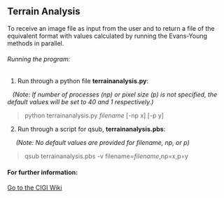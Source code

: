 ## Terrain Analysis

To receive an image file as input from the user and to return a file of the equivalent format with values calculated by running the Evans-Young methods in parallel.

###### Running the program:
1) Run through a python file **terrainanalysis.py**:

  &nbsp;&nbsp;&nbsp;*(Note: If number of processes (np) or pixel size (p) is not specified, the default values will be set to 40 and 1 respectively.)*
  > python terrainanalysis.py *filename* [-np x] [-p y]

2) Run through a script for qsub, **terrainanalysis.pbs**:

&nbsp;&nbsp;&nbsp;&nbsp;&nbsp;*(Note: No default values are provided for filename, np, or p)*
> qsub terrainanalysis.pbs -v filename=*filename*,np=x,p=y

#### For further information:
[Go to the CIGI Wiki](https://wiki.cigi.illinois.edu/display/UP/Parallel+Terrain+Analysis+on+DEMs)
